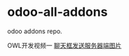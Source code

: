 # odoo-all-addons
odoo addons repo.

OWL开发视频一 [聊天框发送服务器端图片](https://www.bilibili.com/video/BV1Ua411w7nz/)
